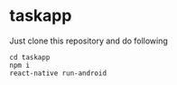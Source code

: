 # taskapp

Just clone this repository and do following

	cd taskapp
	npm i
	react-native run-android
